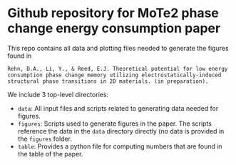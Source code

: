 # Github repository for MoTe2 phase change energy consumption paper

This repo contains all data and plotting files needed to generate the
figures found in 

```
Rehn, D.A., Li, Y., & Reed, E.J. Theoretical potential for low energy consumption phase change memory utilizing electrostatically-induced structural phase transitions in 2D materials. (in preparation).
```

We include 3 top-level directories:

- `data`: All input files and scripts related to generating data
  needed for figures.
- `figures`: Scripts used to generate figures in the paper. The
  scripts reference the data in the `data` directory directly (no data
  is provided in the `figures` folder.
- `table`: Provides a python file for computing numbers that are found
  in the table of the paper.

